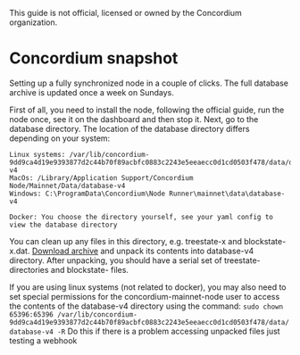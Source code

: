 This guide is not official, licensed or owned by the Concordium organization.

# Concordium snapshot
Setting up a fully synchronized node in a couple of clicks. 
The full database archive is updated once a week on Sundays.

First of all, you need to install the node, following the official guide, run the node once, see it on the dashboard and then stop it.
Next, go to the database directory. The location of the database directory differs depending on your system:
```
Linux systems: /var/lib/concordium-9dd9ca4d19e9393877d2c44b70f89acbfc0883c2243e5eeaecc0d1cd0503f478/data/database-v4
MacOs: /Library/Application Support/Concordium Node/Mainnet/Data/database-v4
Windows: C:\ProgramData\Concordium\Node Runner\mainnet\data\database-v4

Docker: You choose the directory yourself, see your yaml config to view the database directory
```

You can clean up any files in this directory, e.g. treestate-x and blockstate-x.dat. [Download archive](http://178.62.243.92) and unpack its contents into database-v4 directory. After unpacking, you should have a serial set of treestate- directories and blockstate- files.


If you are using linux systems (not related to docker), you may also need to set special permissions for the concordium-mainnet-node user to access the contents of the database-v4 directory using the command:
`sudo chown 65396:65396 /var/lib/concordium-9dd9ca4d19e9393877d2c44b70f89acbfc0883c2243e5eeaecc0d1cd0503f478/data/database-v4 -R`
Do this if there is a problem accessing unpacked files
just testing a webhook
